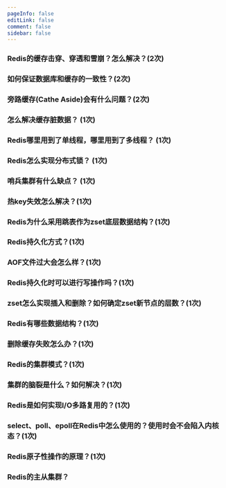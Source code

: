 ```yaml
---
pageInfo: false
editLink: false
comment: false
sidebar: false
---
```



### Redis的缓存击穿、穿透和雪崩？怎么解决？(2次)

### 如何保证数据库和缓存的一致性？(2次)

### 旁路缓存(Cathe Aside)会有什么问题？(2次)

### 怎么解决缓存脏数据？ (1次)

### Redis哪里用到了单线程，哪里用到了多线程？ (1次)

### Redis怎么实现分布式锁？  (1次)

### 哨兵集群有什么缺点？ (1次)

### 热key失效怎么解决？(1次)

### Redis为什么采用跳表作为zset底层数据结构？(1次)

### Redis持久化方式？(1次)

### AOF文件过大会怎么样？(1次)

### Redis持久化时可以进行写操作吗？(1次)

### zset怎么实现插入和删除？如何确定zset新节点的层数？(1次)

### Redis有哪些数据结构？(1次)

### 删除缓存失败怎么办？(1次)

### Redis的集群模式？(1次)

### 集群的脑裂是什么？如何解决？(1次)

### Redis是如何实现I/O多路复用的？(1次)

### select、poll、epoll在Redis中怎么使用的？使用时会不会陷入内核态？(1次)

### Redis原子性操作的原理？(1次)

### Redis的主从集群？

